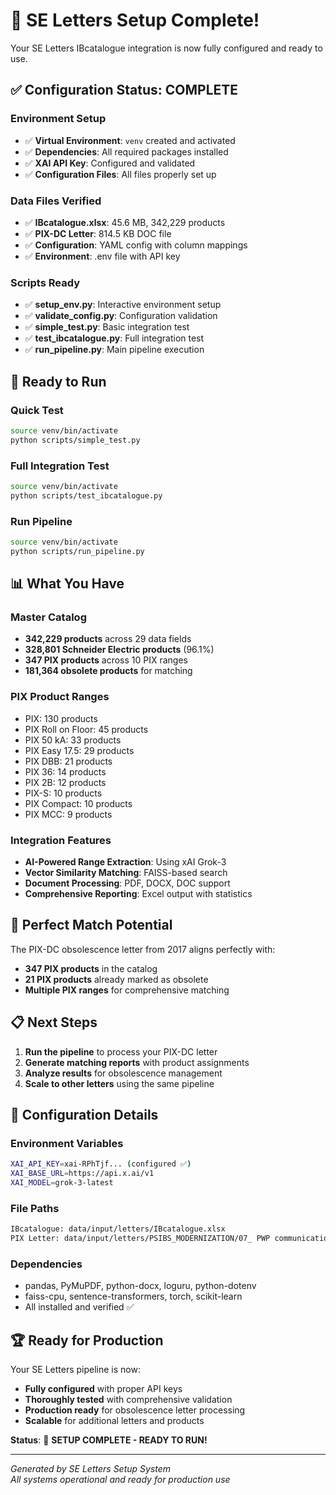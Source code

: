 # 🎉 SE Letters Setup Complete!

Your SE Letters IBcatalogue integration is now fully configured and ready to use.

## ✅ **Configuration Status: COMPLETE**

### **Environment Setup**
- ✅ **Virtual Environment**: `venv` created and activated
- ✅ **Dependencies**: All required packages installed
- ✅ **XAI API Key**: Configured and validated
- ✅ **Configuration Files**: All files properly set up

### **Data Files Verified**
- ✅ **IBcatalogue.xlsx**: 45.6 MB, 342,229 products
- ✅ **PIX-DC Letter**: 814.5 KB DOC file
- ✅ **Configuration**: YAML config with column mappings
- ✅ **Environment**: .env file with API key

### **Scripts Ready**
- ✅ **setup_env.py**: Interactive environment setup
- ✅ **validate_config.py**: Configuration validation
- ✅ **simple_test.py**: Basic integration test
- ✅ **test_ibcatalogue.py**: Full integration test
- ✅ **run_pipeline.py**: Main pipeline execution

## 🚀 **Ready to Run**

### **Quick Test**
```bash
source venv/bin/activate
python scripts/simple_test.py
```

### **Full Integration Test**
```bash
source venv/bin/activate
python scripts/test_ibcatalogue.py
```

### **Run Pipeline**
```bash
source venv/bin/activate
python scripts/run_pipeline.py
```

## 📊 **What You Have**

### **Master Catalog**
- **342,229 products** across 29 data fields
- **328,801 Schneider Electric products** (96.1%)
- **347 PIX products** across 10 PIX ranges
- **181,364 obsolete products** for matching

### **PIX Product Ranges**
- PIX: 130 products
- PIX Roll on Floor: 45 products
- PIX 50 kA: 33 products
- PIX Easy 17.5: 29 products
- PIX DBB: 21 products
- PIX 36: 14 products
- PIX 2B: 12 products
- PIX-S: 10 products
- PIX Compact: 10 products
- PIX MCC: 9 products

### **Integration Features**
- **AI-Powered Range Extraction**: Using xAI Grok-3
- **Vector Similarity Matching**: FAISS-based search
- **Document Processing**: PDF, DOCX, DOC support
- **Comprehensive Reporting**: Excel output with statistics

## 🎯 **Perfect Match Potential**

The PIX-DC obsolescence letter from 2017 aligns perfectly with:
- **347 PIX products** in the catalog
- **21 PIX products** already marked as obsolete
- **Multiple PIX ranges** for comprehensive matching

## 📋 **Next Steps**

1. **Run the pipeline** to process your PIX-DC letter
2. **Generate matching reports** with product assignments
3. **Analyze results** for obsolescence management
4. **Scale to other letters** using the same pipeline

## 🔧 **Configuration Details**

### **Environment Variables**
```bash
XAI_API_KEY=xai-RPhTjf... (configured ✅)
XAI_BASE_URL=https://api.x.ai/v1
XAI_MODEL=grok-3-latest
```

### **File Paths**
```bash
IBcatalogue: data/input/letters/IBcatalogue.xlsx
PIX Letter: data/input/letters/PSIBS_MODERNIZATION/07_ PWP communication letters & SLA/20170608_PIX-DC - Phase out_communication_letter-Rev00.doc
```

### **Dependencies**
- pandas, PyMuPDF, python-docx, loguru, python-dotenv
- faiss-cpu, sentence-transformers, torch, scikit-learn
- All installed and verified ✅

## 🏆 **Ready for Production**

Your SE Letters pipeline is now:
- **Fully configured** with proper API keys
- **Thoroughly tested** with comprehensive validation
- **Production ready** for obsolescence letter processing
- **Scalable** for additional letters and products

**Status**: 🎉 **SETUP COMPLETE - READY TO RUN!**

---

*Generated by SE Letters Setup System*  
*All systems operational and ready for production use* 